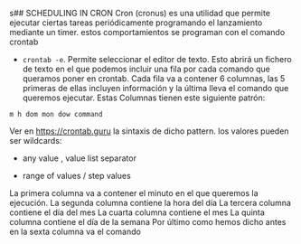 s## SCHEDULING IN CRON
Cron (cronus) es una utilidad que permite ejecutar ciertas tareas periódicamente programando el lanzamiento mediante un timer.
estos comportamientos se programan con el comando crontab
* `crontab -e`. Permite seleccionar el editor de texto. Esto abrirá un fichero de texto en el que podemos incluir una fila por cada comando que queramos poner en crontab. Cada fila va a contener 6 columnas, las 5 primeras de ellas incluyen información y la última lleva el comando que queremos ejecutar.
Estas Columnas tienen este siguiente patrón:

`m h dom mon dow command`

Ver en https://crontab.guru la sintaxis de dicho pattern. los valores pueden ser wildcards:

*	any value
,	value list separator
-	range of values
/	step values

La primera columna va a contener el minuto en el que queremos la ejecución.
La segunda columna contiene la hora del día
La tercera columna contiene el día del mes
La cuarta columna contiene el mes
La quinta columna contiene el día de la semana
Por último como hemos dicho antes en la sexta columna va el comando
